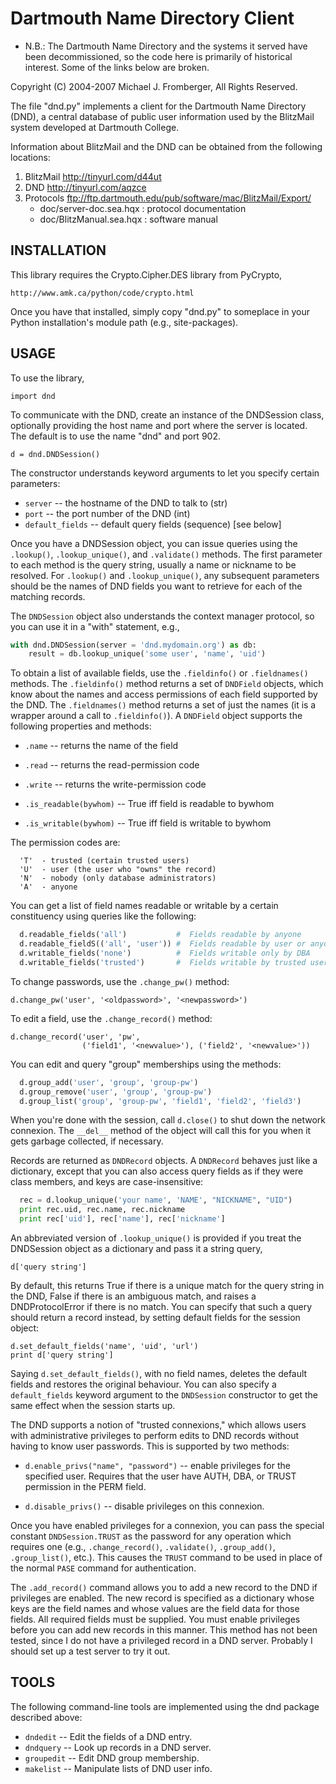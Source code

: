 # Dartmouth Name Directory Client

* N.B.: The Dartmouth Name Directory and the systems it served have been
  decommissioned, so the code here is primarily of historical interest.  Some
  of the links below are broken.

Copyright (C) 2004-2007 Michael J. Fromberger, All Rights Reserved.

The file "dnd.py" implements a client for the Dartmouth Name Directory (DND), a
central database of public user information used by the BlitzMail system
developed at Dartmouth College.

Information about BlitzMail and the DND can be obtained from the following
locations:

 1. BlitzMail    http://tinyurl.com/d44ut
 2. DND          http://tinyurl.com/aqzce
 3. Protocols    ftp://ftp.dartmouth.edu/pub/software/mac/BlitzMail/Export/
    - doc/server-doc.sea.hqx    : protocol documentation
    - doc/BlitzManual.sea.hqx   : software manual

## INSTALLATION

This library requires the Crypto.Cipher.DES library from PyCrypto,

    http://www.amk.ca/python/code/crypto.html

Once you have that installed, simply copy "dnd.py" to someplace in your Python
installation's module path (e.g., site-packages).

## USAGE

To use the library,

    import dnd

To communicate with the DND, create an instance of the DNDSession class,
optionally providing the host name and port where the server is
located.  The default is to use the name "dnd" and port 902.  

    d = dnd.DNDSession()

The constructor understands keyword arguments to let you specify certain
parameters:

*  `server`   -- the hostname of the DND to talk to (str)
*  `port`     -- the port number of the DND (int)
*  `default_fields` --  default query fields (sequence) [see below]

Once you have a DNDSession object, you can issue queries using the `.lookup()`,
`.lookup_unique()`, and `.validate()` methods.  The first parameter to each
method is the query string, usually a name or nickname to be resolved.  For
`.lookup()` and `.lookup_unique()`, any subsequent parameters should be the
names of DND fields you want to retrieve for each of the matching records.

The `DNDSession` object also understands the context manager protocol, so you
can use it in a "with" statement, e.g.,

```python
with dnd.DNDSession(server = 'dnd.mydomain.org') as db:
    result = db.lookup_unique('some user', 'name', 'uid')
```

To obtain a list of available fields, use the `.fieldinfo()` or `.fieldnames()`
methods.  The `.fieldinfo()` method returns a set of `DNDField` objects, which
know about the names and access permissions of each field supported by the DND.
The `.fieldnames()` method returns a set of just the names (it is a wrapper
around a call to `.fieldinfo()`).  A `DNDField` object supports the following
properties and methods:

*  `.name`  -- returns the name of the field
*  `.read`  -- returns the read-permission code
*  `.write` -- returns the write-permission code

*  `.is_readable(bywhom)`  -- True iff field is readable to bywhom
*  `.is_writable(bywhom)`  -- True iff field is writable to bywhom

The permission codes are:

```
  'T'  - trusted (certain trusted users)
  'U'  - user (the user who "owns" the record)
  'N'  - nobody (only database administrators)
  'A'  - anyone
```

You can get a list of field names readable or writable by a certain
constituency using queries like the following:

```python
  d.readable_fields('all')           #  Fields readable by anyone
  d.readable_fieldS(('all', 'user')) #  Fields readable by user or anyone
  d.writable_fields('none')          #  Fields writable only by DBA
  d.writable_fields('trusted')       #  Fields writable by trusted users
```

To change passwords, use the `.change_pw()` method:

    d.change_pw('user', '<oldpassword>', '<newpassword>')

To edit a field, use the `.change_record()` method:

    d.change_record('user', 'pw', 
                    ('field1', '<newvalue>'), ('field2', '<newvalue>'))

You can edit and query "group" memberships using the methods:

```python
  d.group_add('user', 'group', 'group-pw')
  d.group_remove('user', 'group', 'group-pw')
  d.group_list('group', 'group-pw', 'field1', 'field2', 'field3')
```

When you're done with the session, call `d.close()` to shut down the network
connexion.  The `__del__` method of the object will call this for you when it
gets garbage collected, if necessary.

Records are returned as `DNDRecord` objects.  A `DNDRecord` behaves just like a
dictionary, except that you can also access query fields as if they were class
members, and keys are case-insensitive:

```python
  rec = d.lookup_unique('your name', 'NAME', "NICKNAME", "UID")
  print rec.uid, rec.name, rec.nickname
  print rec['uid'], rec['name'], rec['nickname']
```

An abbreviated version of `.lookup_unique()` is provided if you treat the
DNDSession object as a dictionary and pass it a string query,

    d['query string']

By default, this returns True if there is a unique match for the query string
in the DND, False if there is an ambiguous match, and raises a DNDProtocolError
if there is no match.  You can specify that such a query should return a record
instead, by setting default fields for the session object:

    d.set_default_fields('name', 'uid', 'url')
    print d['query string']

Saying `d.set_default_fields()`, with no field names, deletes the default
fields and restores the original behaviour.  You can also specify a
`default_fields` keyword argument to the `DNDSession` constructor to get the
same effect when the session starts up.

The DND supports a notion of "trusted connexions," which allows users with
administrative privileges to perform edits to DND records without having to
know user passwords.  This is supported by two methods:

*  `d.enable_privs("name", "password")`
     -- enable privileges for the specified user.  Requires that the
	user have AUTH, DBA, or TRUST permission in the PERM field.

*  `d.disable_privs()`
     -- disable privileges on this connexion.

Once you have enabled privileges for a connexion, you can pass the special
constant `DNDSession.TRUST` as the password for any operation which requires
one (e.g., `.change_record()`, `.validate()`, `.group_add()`, `.group_list()`,
etc.).  This causes the `TRUST` command to be used in place of the normal
`PASE` command for authentication.

The `.add_record()` command allows you to add a new record to the DND if
privileges are enabled.  The new record is specified as a dictionary whose keys
are the field names and whose values are the field data for those fields.  All
required fields must be supplied.  You must enable privileges before you can
add new records in this manner.  This method has not been tested, since I do
not have a privileged record in a DND server.  Probably I should set up a test
server to try it out.

## TOOLS

The following command-line tools are implemented using the dnd package
described above:

* `dndedit`   -- Edit the fields of a DND entry.
* `dndquery`  -- Look up records in a DND server.
* `groupedit` -- Edit DND group membership.
* `makelist`  -- Manipulate lists of DND user info.
